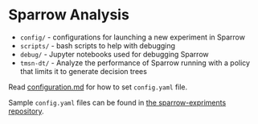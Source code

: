 # Sparrow Analysis

* `config/` - configurations for launching a new experiment in Sparrow
* `scripts/` - bash scripts to help with debugging
* `debug/` - Jupyter notebooks used for debugging Sparrow
* `tmsn-dt/` - Analyze the performance of Sparrow running with a policy that limits it to generate decision trees


Read [configuration.md](https://github.com/arapat/sparrow/blob/master/configuration.md) for how to set `config.yaml` file.

Sample `config.yaml` files can be found in [the sparrow-expriments repository](https://github.com/arapat/sparrow-experiments/tree/master/configs).
